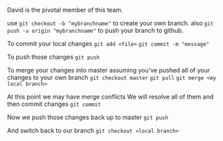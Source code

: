 David is the pivotal member of this team.

use `git checkout -b "mybranchname"` to create your own branch.
also `git push -u origin "mybranchname"`  to push your branch to github.

To commit your local changes
`git add <file>`
`git commit -m "message"`

To push those changes
`git push`

To merge your changes into master assuming you've pushed all of your changes to your own branch
`git checkout master`
`git pull`
`git merge <my local branch>`

At this point we may have merge conflicts
We will resolve all of them and then commit changes
`git commit`

Now we push those changes back up to master
`git push`

And switch back to our branch
`git checkout <local branch>`
